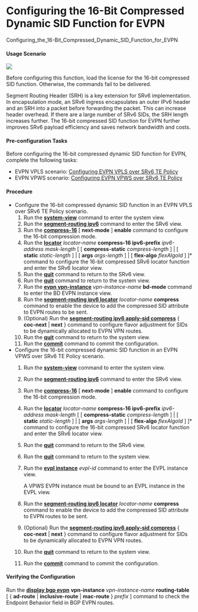 Configuring the 16-Bit Compressed Dynamic SID Function for EVPN
===============================================================

Configuring_the_16-Bit_Compressed_Dynamic_SID_Function_for_EVPN

#### Usage Scenario

![](../../../../public_sys-resources/note_3.0-en-us.png) 

Before configuring this function, load the license for the 16-bit compressed SID function. Otherwise, the commands fail to be delivered.

Segment Routing Header (SRH) is a key extension for SRv6 implementation. In encapsulation mode, an SRv6 ingress encapsulates an outer IPv6 header and an SRH into a packet before forwarding the packet. This can increase header overhead. If there are a large number of SRv6 SIDs, the SRH length increases further. The 16-bit compressed SID function for EVPN further improves SRv6 payload efficiency and saves network bandwidth and costs.


#### Pre-configuration Tasks

Before configuring the 16-bit compressed dynamic SID function for EVPN, complete the following tasks:

* EVPN VPLS scenario: [Configuring EVPN VPLS over SRv6 TE Policy](dc_vrp_cfg_evpn-vpls_over_srv6-te_policy_copy.html)
* EVPN VPWS scenario: [Configuring EVPN VPWS over SRv6 TE Policy](dc_vrp_cfg_evpn-vpws_over_srv6-te_policy_copy.html)


#### Procedure

* Configure the 16-bit compressed dynamic SID function in an EVPN VPLS over SRv6 TE Policy scenario.
  1. Run the [**system-view**](cmdqueryname=system-view) command to enter the system view.
  2. Run the [**segment-routing ipv6**](cmdqueryname=segment-routing+ipv6) command to enter the SRv6 view.
  3. Run the [**compress-16**](cmdqueryname=compress-16) [ **next-mode** ] **enable** command to configure the 16-bit compression mode.
  4. Run the [**locator**](cmdqueryname=locator) *locator-name* **compress-16 ipv6-prefix** *ipv6-address* *mask-length* [ [ **compress-static** *compress-length* ] | [ **static** *static-length* ] | [ **args** *args-length* ] | [ **flex-algo** *flexAlgoId* ] ]\* command to configure the 16-bit compressed SRv6 locator function and enter the SRv6 locator view.
  5. Run the [**quit**](cmdqueryname=quit) command to return to the SRv6 view.
  6. Run the [**quit**](cmdqueryname=quit) command to return to the system view.
  7. Run the [**evpn vpn-instance**](cmdqueryname=evpn+vpn-instance) *vpn-instance-name* **bd-mode** command to enter the BD EVPN instance view.
  8. Run the [**segment-routing ipv6 locator**](cmdqueryname=segment-routing+ipv6+locator) *locator-name* **compress** command to enable the device to add the compressed SID attribute to EVPN routes to be sent.
  9. (Optional) Run the [**segment-routing ipv6 apply-sid compress**](cmdqueryname=segment-routing+ipv6+apply-sid+compress) { **coc-next** | **next** } command to configure flavor adjustment for SIDs to be dynamically allocated to EVPN VPN routes.
  10. Run the [**quit**](cmdqueryname=quit) command to return to the system view.
  11. Run the [**commit**](cmdqueryname=commit) command to commit the configuration.
* Configure the 16-bit compressed dynamic SID function in an EVPN VPWS over SRv6 TE Policy scenario.
  1. Run the [**system-view**](cmdqueryname=system-view) command to enter the system view.
  2. Run the [**segment-routing ipv6**](cmdqueryname=segment-routing+ipv6) command to enter the SRv6 view.
  3. Run the [**compress-16**](cmdqueryname=compress-16) [ **next-mode** ] **enable** command to configure the 16-bit compression mode.
  4. Run the [**locator**](cmdqueryname=locator) *locator-name* **compress-16 ipv6-prefix** *ipv6-address* *mask-length* [ [ **compress-static** *compress-length* ] | [ **static** *static-length* ] | [ **args** *args-length* ] | [ **flex-algo** *flexAlgoId* ] ]\* command to configure the 16-bit compressed SRv6 locator function and enter the SRv6 locator view.
  5. Run the [**quit**](cmdqueryname=quit) command to return to the SRv6 view.
  6. Run the [**quit**](cmdqueryname=quit) command to return to the system view.
  7. Run the [**evpl instance**](cmdqueryname=evpl+instance) *evpl-id* command to enter the EVPL instance view.
     
     
     
     A VPWS EVPN instance must be bound to an EVPL instance in the EVPL view.
  8. Run the [**segment-routing ipv6 locator**](cmdqueryname=segment-routing+ipv6+locator) *locator-name* **compress** command to enable the device to add the compressed SID attribute to EVPN routes to be sent.
  9. (Optional) Run the [**segment-routing ipv6 apply-sid compress**](cmdqueryname=segment-routing+ipv6+apply-sid+compress) { **coc-next** | **next** } command to configure flavor adjustment for SIDs to be dynamically allocated to EVPN VPN routes.
  10. Run the [**quit**](cmdqueryname=quit) command to return to the system view.
  11. Run the [**commit**](cmdqueryname=commit) command to commit the configuration.

#### Verifying the Configuration

Run the [**display bgp evpn**](cmdqueryname=display+bgp+evpn) **vpn-instance** *vpn-instance-name* **routing-table** [ { **ad-route** | **inclusive-route** | **mac-route** } *prefix* ] command to check the Endpoint Behavior field in BGP EVPN routes.